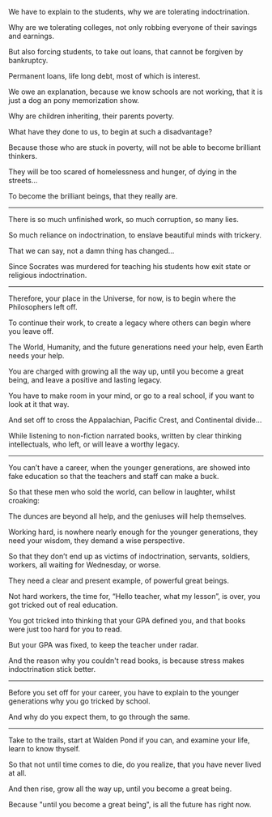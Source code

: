 We have to explain to the students,
why we are tolerating indoctrination.

Why are we tolerating colleges,
not only robbing everyone of their savings and earnings.

But also forcing students,
to take out loans, that cannot be forgiven by bankruptcy.

Permanent loans,
life long debt, most of which is interest.

We owe an explanation, because we know schools are not working,
that it is just a dog an pony memorization show.

Why are children inheriting,
their parents poverty.

What have they done to us,
to begin at such a disadvantage?

Because those who are stuck in poverty,
will not be able to become brilliant thinkers.

They will be too scared of homelessness and hunger,
of dying in the streets…

To become the brilliant beings,
that they really are.

---

There is so much unfinished work,
so much corruption, so many lies.

So much reliance on indoctrination,
to enslave beautiful minds with trickery.

That we can say,
not a damn thing has changed…

Since Socrates was murdered
for teaching his students how exit state or religious indoctrination.

---

Therefore, your place in the Universe,
for now, is to begin where the Philosophers left off.

To continue their work,
to create a legacy where others can begin where you leave off.

The World, Humanity, and the future generations need your help,
even Earth needs your help.

You are charged with growing all the way up,
until you become a great being, and leave a positive and lasting legacy.

You have to make room in your mind,
or go to a real school, if you want to look at it that way.

And set off to cross the Appalachian, Pacific Crest,
and Continental divide…

While listening to non-fiction narrated books,
written by clear thinking intellectuals, who left, or will leave a worthy legacy.

---

You can’t have a career, when the younger generations,
are showed into fake education so that the teachers and staff can make a buck.

So that these men who sold the world, can bellow in laughter,
whilst croaking:

The dunces are beyond all help,
and the geniuses will help themselves.

Working hard, is nowhere nearly enough for the younger generations,
they need your wisdom, they demand a wise perspective.

So that they don’t end up as victims of indoctrination,
servants, soldiers, workers, all waiting for Wednesday, or worse.

They need a clear and present example,
of powerful great beings.

Not hard workers, the time for, “Hello teacher, what my lesson”, is over,
you got tricked out of real education.

You got tricked into thinking that your GPA defined you,
and that books were just too hard for you to read.

But your GPA was fixed,
to keep the teacher under radar.

And the reason why you couldn't read books,
is because stress makes indoctrination stick better.

---

Before you set off for your career,
you have to explain to the younger generations why you go tricked by school.

And why do you expect them,
to go through the same.

---

Take to the trails, start at Walden Pond if you can,
and examine your life, learn to know thyself.

So that not until time comes to die,
do you realize, that you have never lived at all.

And then rise, grow all the way up,
until you become a great being.

Because "until you become a great being",
is all the future has right now.
